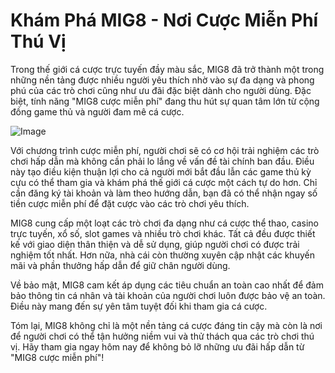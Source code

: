 # Khám Phá MIG8 - Nơi Cược Miễn Phí Thú Vị

Trong thế giới cá cược trực tuyến đầy màu sắc, MIG8 đã trở thành một trong những nền tảng được nhiều người yêu thích nhờ vào sự đa dạng và phong phú của các trò chơi cũng như ưu đãi đặc biệt dành cho người dùng. Đặc biệt, tính năng "MIG8 cược miễn phí" đang thu hút sự quan tâm lớn từ cộng đồng game thủ và người đam mê cá cược.

![Image](https://github.com/user-attachments/assets/bd51ea9f-0666-407b-a7a7-98ead6de688c)

Với chương trình cược miễn phí, người chơi sẽ có cơ hội trải nghiệm các trò chơi hấp dẫn mà không cần phải lo lắng về vấn đề tài chính ban đầu. Điều này tạo điều kiện thuận lợi cho cả người mới bắt đầu lẫn các game thủ kỳ cựu có thể tham gia và khám phá thế giới cá cược một cách tự do hơn. Chỉ cần đăng ký tài khoản và làm theo hướng dẫn, bạn đã có thể nhận ngay số tiền cược miễn phí để đặt cược vào các trò chơi yêu thích.

MIG8 cung cấp một loạt các trò chơi đa dạng như cá cược thể thao, casino trực tuyến, xổ số, slot games và nhiều trò chơi khác. Tất cả đều được thiết kế với giao diện thân thiện và dễ sử dụng, giúp người chơi có được trải nghiệm tốt nhất. Hơn nữa, nhà cái còn thường xuyên cập nhật các khuyến mãi và phần thưởng hấp dẫn để giữ chân người dùng.

Về bảo mật, MIG8 cam kết áp dụng các tiêu chuẩn an toàn cao nhất để đảm bảo thông tin cá nhân và tài khoản của người chơi luôn được bảo vệ an toàn. Điều này mang đến sự yên tâm tuyệt đối khi tham gia cá cược.

Tóm lại, MIG8 không chỉ là một nền tảng cá cược đáng tin cậy mà còn là nơi để người chơi có thể tận hưởng niềm vui và thử thách qua các trò chơi thú vị. Hãy tham gia ngay hôm nay để không bỏ lỡ những ưu đãi hấp dẫn từ "MIG8 cược miễn phí"!